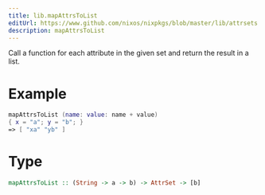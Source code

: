 ```yaml
---
title: lib.mapAttrsToList
editUrl: https://www.github.com/nixos/nixpkgs/blob/master/lib/attrsets.nix#L678C5
description: mapAttrsToList
---
```


Call a function for each attribute in the given set and return
the result in a list.

# Example

```nix
mapAttrsToList (name: value: name + value)
{ x = "a"; y = "b"; }
=> [ "xa" "yb" ]
```

# Type

```haskell
mapAttrsToList :: (String -> a -> b) -> AttrSet -> [b]
```
